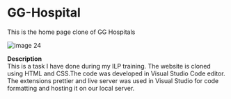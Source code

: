 # GG-Hospital
This is the home page clone of GG Hospitals

![image 24](https://github.com/bobbybenny8084/GG-Hospital/assets/96042148/7ed88581-53bd-4e68-b449-a2bae26ec053)

<b>Description</b>
<br>
This is a task I have done during my ILP training. The website is cloned using HTML and CSS.The code was developed in Visual Studio Code editor. The extensions prettier and live server was used in Visual Studio for code formatting and hosting it on our local server. 

